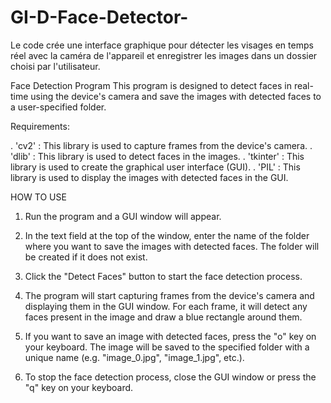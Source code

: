 # GI-D-Face-Detector-
Le code crée une interface graphique pour détecter les visages en temps réel avec la caméra de l'appareil et enregistrer les images dans un dossier choisi par l'utilisateur.

Face Detection Program
This program is designed to detect faces in real-time using the device's camera and save the images with detected faces to a user-specified folder.

Requirements:

. 'cv2' : This library is used to capture frames from the device's camera.
. 'dlib' : This library is used to detect faces in the images.
. 'tkinter' : This library is used to create the graphical user interface (GUI).
. 'PIL' : This library is used to display the images with detected faces in the GUI.

HOW TO USE

1. Run the program and a GUI window will appear.

2. In the text field at the top of the window, enter the name of the folder where you want to save the images with detected faces. The folder will be created if it does not exist.

3. Click the "Detect Faces" button to start the face detection process.

4. The program will start capturing frames from the device's camera and displaying them in the GUI window. For each frame, it will detect any faces present in the image and draw a blue rectangle around them.

5. If you want to save an image with detected faces, press the "o" key on your keyboard. The image will be saved to the specified folder with a unique name (e.g. "image_0.jpg", "image_1.jpg", etc.).

6. To stop the face detection process, close the GUI window or press the "q" key on your keyboard.

